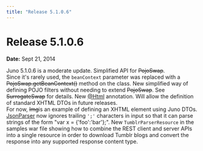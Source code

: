 ```yaml
---
title: "Release 5.1.0.6"
---
```


# Release 5.1.0.6

**Date:** Sept 21, 2014

Juno 5.1.0.6 is a moderate update.
Simplified API for ~~PojoSwap~~.  
Since it's rarely used, the `beanContext` parameter was replaced with a ~~PojoSwap.getBeanContext()~~ method on
the class.
New simplified way of defining POJO filters without needing to extend ~~PojoSwap~~.
See ~~SurrogateSwap~~ for details.
New [@Html]({{API_DOCS}}/org/apache/juneau/html/annotation/Html.html) annotation.
Will allow the definition of standard XHTML DTOs in future releases.  
For now, ~~Img~~is an example of defining an XHTML element using Juno DTOs.
[JsonParser]({{API_DOCS}}/org/apache/juneau/json/JsonParser.html) now ignores trailing `';'` characters in input so that it can 
parse strings of the form "var x = \{'foo':'bar'\};".
New `TumblrParserResource` in the samples war file showing how to combine the REST client and server APIs into a single
resource in order to download Tumblr blogs and convert the response into any supported response content type.
